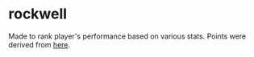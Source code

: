 # rockwell

Made to rank player's performance based on various stats. Points were derived from [here](https://www.playtogga.com/scoring).
